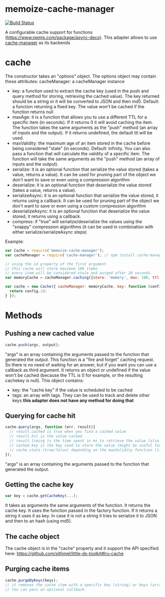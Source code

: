 memoize-cache-manager
=====================
[![Build Status](https://travis-ci.org/sithmel/memoize-cache-manager.svg?branch=master)](https://travis-ci.org/sithmel/memoize-cache-manager)

A configurable cache support for functions (https://www.npmjs.com/package/async-deco). This adapter allows to use [cache-manager](https://github.com/BryanDonovan/node-cache-manager) as its backends


cache
=====
The constructor takes an "options" object.
The options object may contain these attributes:
cacheManager: a cacheManager instance
* key: a function used to extract the cache key (used in the push and query method for storing, retrieving the cached value). The key returned should be a string or it will be converted to JSON and then md5. Default: a function returning a fixed key. The value won't be cached if the function returns null
* maxAge: it is a function that allows you to use a different TTL for a specific item (in seconds). If it returns 0 it will avoid caching the item. The function takes the same arguments as the "push" method (an array of inputs and the output). If it returns undefined, the default ttl will be used.
* maxValidity: the maximum age of an item stored in the cache before being considered "stale" (in seconds). Default: Infinity. You can also pass a function that will calculate the validity of a specific item. The function will take the same arguments as the "push" method (an array of inputs and the output).
* serialize: it is an optional function that serialize the value stored (takes a value, returns a value). It can be used for pruning part of the object we don't want to save or even using a compression algorithm
* deserialize: it is an optional function that deserialize the value stored (takes a value, returns a value).
* serializeAsync: it is an optional function that serialize the value stored, it returns using a callback. It can be used for pruning part of the object we don't want to save or even using a custom compression algorithm
* deserializeAsync: it is an optional function that deserialize the value stored, it returns using a callback.
* compress: if "true" will serialize/deserialize the values using the "snappy" compression algorithms (it can be used in combination with either serialize/serializeAsync steps)

Example:
```js
var Cache = require('memoize-cache-manager');
var cacheManager = require('cache-manager'); // npm install cache-manager

// using the id property of the first argument
// this cache will store maximum 100 items
// every item will be considered stale and purged after 20 seconds.
var memoryCache = cacheManager.caching({store: 'memory', max: 100, ttl: 20});

var cache = new Cache({ cacheManager: memoryCache, key: function (config){
  return config.id;
} });
```

Methods
=======

Pushing a new cached value
--------------------------
```js
cache.push(args, output);
```
"args" is an array containing the arguments passed to the function that generated the output.
This function is a "fire and forget" caching request. So there is no need of waiting for an answer, but if you want you can use a callback as third argument.
It returns an object or undefined if the value won't be cached (because the TTL is 0 for example, or the resulting cachekey is null).
This object contains:
* key: the "cache key" if the value is scheduled to be cached
* tags: an array with tags. They can be used to track and delete other keys **this adapter does not have any method for doing that**

Querying for cache hit
----------------------
```js
cache.query(args, function (err, result){
  // result.cached is true when you find a cached value
  // result.hit is the value cached
  // result.timing is the time spent in ms to retrieve the value (also used for cache miss)
  // cached.key is the key used to store the value (might be useful for debugging)
  // cache.stale (true/false) depending on the maxValidity function (if defined)
});
```
"args" is an array containing the arguments passed to the function that generated the output.

Getting the cache key
---------------------
```js
var key = cache.getCacheKey(...);
```
It takes as arguments the same arguments of the function. It returns the cache key.
It uses the function passed in the factory function. If it returns a string it uses it as key. In case it is not a string it tries to serialize it to JSON and then to an hash (using md5).

The cache object
----------------
The cache object is in the "cache" property and it support the API specified here: https://github.com/sithmel/little-ds-toolkit#lru-cache

Purging cache items
-------------------
```js
cache.purgeByKeys(keys);
// it removes the cache item with a specific key (string) or keys (array of strings).
// You can pass an optional callback.
```
